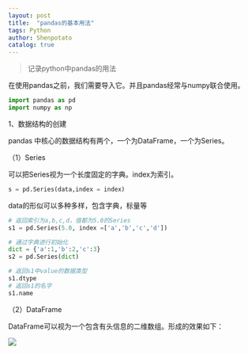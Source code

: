 ```yaml
---
layout: post
title:  "pandas的基本用法"
tags: Python
author: Shenpotato
catalog: true
---
```




> 记录python中pandas的用法



在使用pandas之前，我们需要导入它。并且pandas经常与numpy联合使用。

```python
import pandas as pd
import numpy as np
```



1、数据结构的创建

pandas 中核心的数据结构有两个，一个为DataFrame，一个为Series。

（1）Series

可以把Series视为一个长度固定的字典。index为索引。

```python
s = pd.Series(data,index = index)
```

data的形似可以多种多样，包含字典，标量等

```python
# 返回索引为a,b,c,d，值都为5.0的Series
s1 = pd.Series(5.0, index =['a','b','c','d'])

# 通过字典进行初始化
dict = {'a':1,'b':2,'c':3}
s2 = pd.Series(dict)

# 返回s1中value的数据类型
s1.dtype
# 返回s1的名字
s1.name
```



（2）DataFrame

DataFrame可以视为一个包含有头信息的二维数组。形成的效果如下：

![](https://tva1.sinaimg.cn/large/006y8mN6gy1g8hiehzx6jj30r80k4dlu.jpg)

